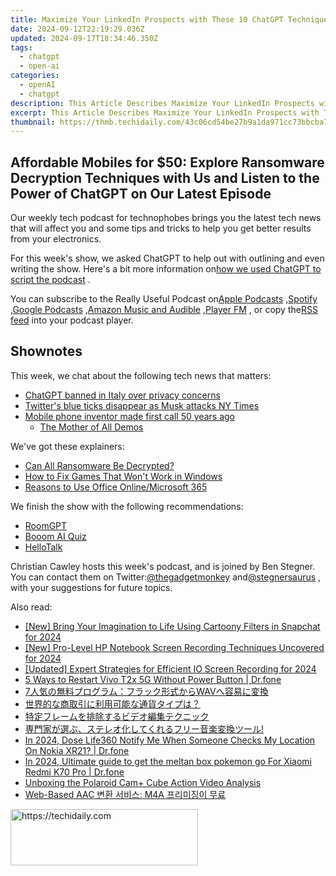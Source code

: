 ```yaml
---
title: Maximize Your LinkedIn Prospects with These 10 ChatGPT Techniques for Job Hunting Success
date: 2024-09-12T22:19:29.036Z
updated: 2024-09-17T18:34:46.350Z
tags:
  - chatgpt
  - open-ai
categories:
  - openAI
  - chatgpt
description: This Article Describes Maximize Your LinkedIn Prospects with These 10 ChatGPT Techniques for Job Hunting Success
excerpt: This Article Describes Maximize Your LinkedIn Prospects with These 10 ChatGPT Techniques for Job Hunting Success
thumbnail: https://thmb.techidaily.com/43c06cd54be27b9a1da971cc73bbcba750a0ab4f1e3b4b2ea0a0034bd8f3836e.jpg
---
```


## Affordable Mobiles for $50: Explore Ransomware Decryption Techniques with Us and Listen to the Power of ChatGPT on Our Latest Episode

 Our weekly tech podcast for technophobes brings you the latest tech news that will affect you and some tips and tricks to help you get better results from your electronics.

 For this week's show, we asked ChatGPT to help out with outlining and even writing the show. Here's a bit more information on[how we used ChatGPT to script the podcast](https://www.makeuseof.com/i-used-chatgpt-to-script-a-podcast-heres-what-happened/) .

 You can subscribe to the Really Useful Podcast on[Apple Podcasts](https://podcasts.apple.com/gb/podcast/the-really-useful-podcast/id1437847131?mt=2) ,[Spotify](https://open.spotify.com/show/283gDxLd6OTNEpRq6tN7ha) ,[Google Podcasts](https://www.google.com/podcasts?feed=aHR0cHM6Ly9hbmNob3IuZm0vcy8zMWJlNDcwL3BvZGNhc3QvcnNz) ,[Amazon Music and Audible](https://music.amazon.co.uk/podcasts/20ab73d4-5da2-46c7-a17f-dc6eb39bdb48/The-Really-Useful-Podcast) ,[Player FM](https://player.fm/series/the-really-useful-podcast-2491856) , or copy the[RSS feed](https://feeds.transistor.fm/the-really-useful-podcast) into your podcast player.

## Shownotes

This week, we chat about the following tech news that matters:

* [ChatGPT banned in Italy over privacy concerns](https://www.bbc.co.uk/news/technology-65139406)
* [Twitter's blue ticks disappear as Musk attacks NY Times](https://www.bbc.co.uk/news/technology-65156216)
* [Mobile phone inventor made first call 50 years ago](https://www.bbc.co.uk/news/technology-65112048)  
  * [The Mother of All Demos](https://www.youtube.com/watch?v=B6rKUf9DWRI)

We've got these explainers:

* [Can All Ransomware Be Decrypted?](https://www.makeuseof.com/can-all-ransomware-be-decrypted/)
* [How to Fix Games That Won't Work in Windows](https://www.makeuseof.com/fix-games-not-working-windows/)
* [Reasons to Use Office Online/Microsoft 365](https://www.makeuseof.com/tag/dont-pay-word-5-reasons-use-office-online/)

We finish the show with the following recommendations:

* [RoomGPT](http://https://www.roomgpt.io/)
* [Booom AI Quiz](https://booom.ai/)
* [HelloTalk](https://www.hellotalk.com/?lang=en)

 Christian Cawley hosts this week's podcast, and is joined by Ben Stegner. You can contact them on Twitter:[@thegadgetmonkey](https://twitter.com/thegadgetmonkey) and[@stegnersaurus](https://twitter.com/stegnersaurus) , with your suggestions for future topics.

<ins class="adsbygoogle"
     style="display:block"
     data-ad-format="autorelaxed"
     data-ad-client="ca-pub-7571918770474297"
     data-ad-slot="1223367746"></ins>

<ins class="adsbygoogle"
     style="display:block"
     data-ad-client="ca-pub-7571918770474297"
     data-ad-slot="8358498916"
     data-ad-format="auto"
     data-full-width-responsive="true"></ins>

<span class="atpl-alsoreadstyle">Also read:</span>
<div><ul>
<li><a href="https://snapchat-videos.techidaily.com/new-bring-your-imagination-to-life-using-cartoony-filters-in-snapchat-for-2024/"><u>[New] Bring Your Imagination to Life Using Cartoony Filters in Snapchat for 2024</u></a></li>
<li><a href="https://desktop-recording.techidaily.com/new-pro-level-hp-notebook-screen-recording-techniques-uncovered-for-2024/"><u>[New] Pro-Level HP Notebook Screen Recording Techniques Uncovered for 2024</u></a></li>
<li><a href="https://video-capture.techidaily.com/updated-expert-strategies-for-efficient-io-screen-recording-for-2024/"><u>[Updated] Expert Strategies for Efficient IO Screen Recording for 2024</u></a></li>
<li><a href="https://phone-solutions.techidaily.com/5-ways-to-restart-vivo-t2x-5g-without-power-button-drfone-by-drfone-reset-android-reset-android/"><u>5 Ways to Restart Vivo T2x 5G Without Power Button | Dr.fone</u></a></li>
<li><a href="https://tech-hub.techidaily.com/7wav/"><u>7人気の無料プログラム：フラック形式からWAVへ容易に変換</u></a></li>
<li><a href="https://tech-hub.techidaily.com/5liw55wm55qe44gq5zwg5yplusw5byv44gr5yip55so5yplusv6io944gq6yca6lko44k44kk44ox44gv77yf/"><u>世界的な商取引に利用可能な通貨タイプは？</u></a></li>
<li><a href="https://tech-hub.techidaily.com/54m55a6a44ov44os44o844og44ks5o6s6zmk44gz44kl44ot44oh44kq57eo6zug44og44kv44ol44od44kv/"><u>特定フレームを排除するビデオ編集テクニック</u></a></li>
<li><a href="https://tech-hub.techidaily.com/5bcc6zaa5a6244gm6yg444g244cb44k544og44os44kq5yyw44gx44gm44gp44km44kl44ov44oq44o86zplusz5qw95asj5oplusb44oe44o844oriq/"><u>専門家が選ぶ、ステレオ化してくれるフリー音楽変換ツール!</u></a></li>
<li><a href="https://review-topics.techidaily.com/in-2024-dose-life360-notify-me-when-someone-checks-my-location-on-nokia-xr21-drfone-by-drfone-virtual-android/"><u>In 2024, Dose Life360 Notify Me When Someone Checks My Location On Nokia XR21? | Dr.fone</u></a></li>
<li><a href="https://android-pokemon-go.techidaily.com/in-2024-ultimate-guide-to-get-the-meltan-box-pokemon-go-for-xiaomi-redmi-k70-pro-drfone-by-drfone-virtual-android/"><u>In 2024, Ultimate guide to get the meltan box pokemon go For Xiaomi Redmi K70 Pro | Dr.fone</u></a></li>
<li><a href="https://extra-resources.techidaily.com/unboxing-the-polaroid-camplus-cube-action-video-analysis/"><u>Unboxing the Polaroid Cam+ Cube Action Video Analysis</u></a></li>
<li><a href="https://win-amazing.techidaily.com/web-based-aac-m4a/"><u>Web-Based AAC 변환 서비스: M4A 프리미징이 무료</u></a></li>
</ul></div>

<!-- affiliate ads begin -->
<a href="https://aligracehair.sjv.io/c/5597632/1972693/19272" target="_top" id="1972693">
  <img src="//a.impactradius-go.com/display-ad/19272-1972693" border="0" alt="https://techidaily.com" width="300" height="90"/>
</a>
<img height="0" width="0" src="https://aligracehair.sjv.io/i/5597632/1972693/19272" style="position:absolute;visibility:hidden;" border="0" />
<!-- affiliate ads end -->

